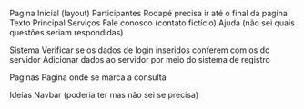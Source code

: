 Pagina Inicial (layout)
	Participantes
 	Rodapé precisa ir até o final da pagina
	Texto Principal
	Serviços
	Fale conosco (contato fictício)
	Ajuda (não sei quais questões seriam respondidas)


Sistema
	Verificar se os dados de login inseridos conferem com os do servidor
 	Adicionar dados ao servidor por meio do sistema de registro

Paginas
	Pagina onde se marca a consulta

Ideias
	Navbar (poderia ter mas não sei se precisa)
